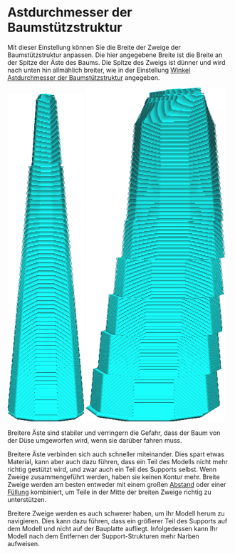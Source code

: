 Astdurchmesser der Baumstützstruktur
====
Mit dieser Einstellung können Sie die Breite der Zweige der Baumstützstruktur anpassen. Die hier angegebene Breite ist die Breite an der Spitze der Äste des Baums. Die Spitze des Zweigs ist dünner und wird nach unten hin allmählich breiter, wie in der Einstellung [Winkel Astdurchmesser der Baumstützstruktur](support_tree_branch_diameter_angle.md) angegeben.

<!--screenshot {
"image_path": "support_tree_branch_diameter_1_4mm_5.png",
"models": [{"script": "lantern.scad"}],
"camera_position": [0, 70, 13],
"settings": {
    "support_enable": true,
    "support_structure": "tree",
    "support_tree_branch_diameter": 1.4,
    "support_tree_branch_diameter_angle": 5
},
"structures": ["helpers"],
"colours": 16
}-->
<!--screenshot {
"image_path": "support_tree_branch_diameter_5mm.png",
"models": [{"script": "lantern.scad"}],
"camera_position": [0, 70, 13],
"settings": {
    "support_enable": true,
    "support_structure": "tree",
    "support_tree_branch_diameter": 5,
    "support_tree_branch_diameter_angle": 5
},
"structures": ["helpers"],
"colours": 16
}-->
![Die Form eines Astes mit einem Durchmesser von 1.4mm](../../../articles/images/support_tree_branch_diameter_1_4mm_5.png)
![Die Form eines Astes mit einem Durchmesser von 5mm](../../../articles/images/support_tree_branch_diameter_5mm.png)

Breitere Äste sind stabiler und verringern die Gefahr, dass der Baum von der Düse umgeworfen wird, wenn sie darüber fahren muss.

Breitere Äste verbinden sich auch schneller miteinander. Dies spart etwas Material, kann aber auch dazu führen, dass ein Teil des Modells nicht mehr richtig gestützt wird, und zwar auch ein Teil des Supports selbst. Wenn Zweige zusammengeführt werden, haben sie keinen Kontur mehr. Breite Zweige werden am besten entweder mit einem großen [Abstand](support_tree_branch_distance.md) oder einer [Füllung](../support/support_infill_rate.md) kombiniert, um Teile in der Mitte der breiten Zweige richtig zu unterstützen.

Breitere Zweige werden es auch schwerer haben, um Ihr Modell herum zu navigieren. Dies kann dazu führen, dass ein größerer Teil des Supports auf dem Modell und nicht auf der Bauplatte aufliegt. Infolgedessen kann Ihr Modell nach dem Entfernen der Support-Strukturen mehr Narben aufweisen.